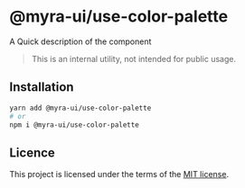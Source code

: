 # @myra-ui/use-color-palette

A Quick description of the component

> This is an internal utility, not intended for public usage.

## Installation

```sh
yarn add @myra-ui/use-color-palette
# or
npm i @myra-ui/use-color-palette
```

## Licence

This project is licensed under the terms of the
[MIT license](https://github.com/gitaumoses4@gmail.com/myra-ui/blob/master/LICENSE).
